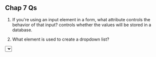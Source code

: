 ## Chap 7 Qs
1. If you're using an input element in a form, what attribute controls the behavior of that input?
  <method> controls whether the values will be stored in a database.

2. What element is used to create a dropdown list?
  <select>

3. If you're using an input element to send form data to a server, what should the type attribute be set to?
  It depends on what type of form control you want to create!
4. What element is used to group similar form items together?
  <fieldset>

## Chaps 13 and 15 Qs
1. Describe the differences between border, margin, and padding.
  __Border__ refers to the outside edge of a box. Every box has a border, even if it's invisible or 0px wide.
  __Margin__ is the area outside the edge of a box's border.
  __Padding__ is the area between a margin and the box's contents.
2. For a CSS rule padding: 1px 2px 5px 10px, what sides of the content box does each pixel value correspond to?
   1- top, 2- right, 5- bottom, 10- left
3. Describe the difference between block-level and inline elements.
    _Block-level_ elements start on a new line and act as the main building blocks of the page's layout. _In-line elements_ flow between the surrounding text without affecting the overall layout.
4. What is the role of fixed positioning, and why is z-index important in the scenario of using fixed positioning?
  Fixed positioning positions an element in relation to the browser window, so the element doesn't move when a user scrolls. It's important to use z-indices when there are relative, fixed, or absolutely-positioned elements so that you can control what happens when they overlap. Elements with higher z-index will appear "in front" of elements with lower z-index.
5. What is the difference between a fixed and liquid layout?
  In a fixed layout, the width of the page contents stays the same regardless of whether the browser window is resized. A liquid layout allows the elements to spread and contract as the browser window size is changed. 
